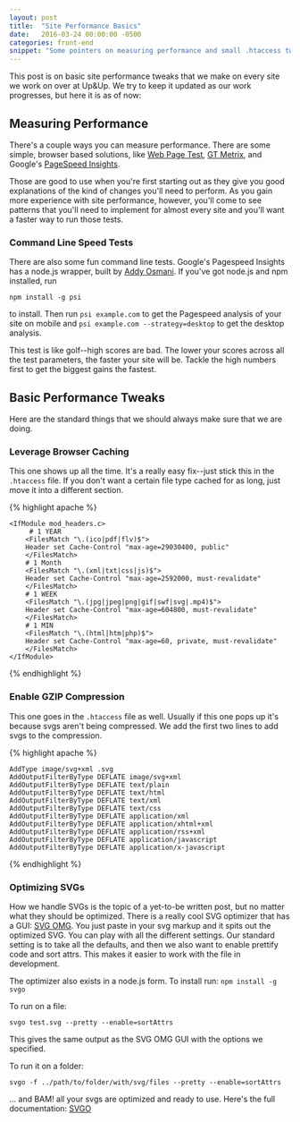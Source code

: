 ```yaml
---
layout: post
title:  "Site Performance Basics"
date:   2016-03-24 00:00:00 -0500
categories: front-end
snippet: "Some pointers on measuring performance and small .htaccess tweaks you can make to boost performance right now."
---
```


This post is on basic site performance tweaks that we make on every site we work on over at Up&Up. We try to keep it updated as our work progresses, but here it is as of now:

## Measuring Performance

There's a couple ways you can measure performance. There are some simple, browser based solutions, like [Web Page Test](http://www.webpagetest.org/), [GT Metrix](https://gtmetrix.com/), and Google's [PageSpeed Insights](https://developers.google.com/speed/pagespeed/insights/).

Those are good to use when you're first starting out as they give you good explanations of the kind of changes you'll need to perform. As you gain more experience with site performance, however, you'll come to see patterns that you'll need to implement for almost every site and you'll want a faster way to run those tests.

### Command Line Speed Tests

There are also some fun command line tests. Google's Pagespeed Insights has a node.js wrapper, built by [Addy Osmani](http://addyosmani.com/blog/automating-web-performance-measurement-with-psi-for-node/). If you've got node.js and npm installed, run

`npm install -g psi`

to install. Then run `psi example.com` to get the Pagespeed analysis of your site on mobile and `psi example.com --strategy=desktop` to get the desktop analysis.

This test is like golf--high scores are bad. The lower your scores across all the test parameters, the faster your site will be. Tackle the high numbers first to get the biggest gains the fastest.

## Basic Performance Tweaks

Here are the standard things that we should always make sure that we are doing.

### Leverage Browser Caching

This one shows up all the time. It's a really easy fix--just stick this in the `.htaccess` file. If you don't want a certain file type cached for as long, just move it into a different section.

{% highlight apache %}

    <IfModule mod_headers.c>  
         # 1 YEAR  
        <FilesMatch "\.(ico|pdf|flv)$">  
        Header set Cache-Control "max-age=29030400, public"  
        </FilesMatch>
        # 1 Month
        <FilesMatch "\.(xml|txt|css|js)$">
        Header set Cache-Control "max-age=2592000, must-revalidate"
        </FilesMatch>
        # 1 WEEK
        <FilesMatch "\.(jpg|jpeg|png|gif|swf|svg|.mp4)$">
        Header set Cache-Control "max-age=604800, must-revalidate"
        </FilesMatch>
        # 1 MIN
        <FilesMatch "\.(html|htm|php)$">
        Header set Cache-Control "max-age=60, private, must-revalidate"
        </FilesMatch>
    </IfModule>

{% endhighlight %}

### Enable GZIP Compression

This one goes in the `.htaccess` file as well. Usually if this one pops up it's because svgs aren't being compressed. We add the first two lines to add svgs to the compression.

{% highlight apache %}

    AddType image/svg+xml .svg
    AddOutputFilterByType DEFLATE image/svg+xml
    AddOutputFilterByType DEFLATE text/plain
    AddOutputFilterByType DEFLATE text/html
    AddOutputFilterByType DEFLATE text/xml
    AddOutputFilterByType DEFLATE text/css
    AddOutputFilterByType DEFLATE application/xml
    AddOutputFilterByType DEFLATE application/xhtml+xml
    AddOutputFilterByType DEFLATE application/rss+xml
    AddOutputFilterByType DEFLATE application/javascript
    AddOutputFilterByType DEFLATE application/x-javascript

{% endhighlight %}

### Optimizing SVGs

How we handle SVGs is the topic of a yet-to-be written post, but no matter what they should be optimized. There is a really cool SVG optimizer that has a GUI: [SVG OMG](https://jakearchibald.github.io/svgomg/). You just paste in your svg markup and it spits out the optimized SVG. You can play with all the different settings. Our standard setting is to take all the defaults, and then we also want to enable prettify code and sort attrs. This makes it easier to work with the file in development.

The optimizer also exists in a node.js form. To install run: `npm install -g svgo`

To run on a file:

`svgo test.svg --pretty --enable=sortAttrs`

This gives the same output as the SVG OMG GUI with the options we specified.

To run it on a folder:

`svgo -f ../path/to/folder/with/svg/files --pretty --enable=sortAttrs`

... and BAM! all your svgs are optimized and ready to use. Here's the full documentation: [SVGO](https://github.com/svg/svgo)
